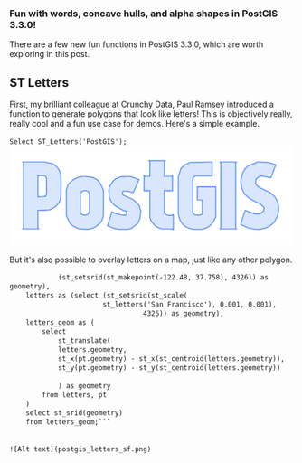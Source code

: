 ### Fun with words, concave hulls, and alpha shapes in PostGIS 3.3.0!

There are a few new fun functions in PostGIS 3.3.0, which are worth exploring in this post.

## ST Letters

First, my brilliant colleague at Crunchy Data, Paul Ramsey introduced a function to generate polygons that look like letters! This is objectively really, really cool and a fun use case for demos. Here's a simple example.

`Select ST_Letters('PostGIS');`
![Alt text](postgis_letters.png)


But it's also possible to overlay letters on a map, just like any other polygon. 

```With pt as (select 
			(st_setsrid(st_makepoint(-122.48, 37.758), 4326)) as geometry),
	letters as (select (st_setsrid(st_scale(
					   st_letters('San Francisco'), 0.001, 0.001),
								 4326)) as geometry),
	letters_geom as (
		select 
			st_translate(
			letters.geometry, 
			st_x(pt.geometry) - st_x(st_centroid(letters.geometry)),
			st_y(pt.geometry) - st_y(st_centroid(letters.geometry))

			) as geometry
		from letters, pt
	)
	select st_srid(geometry)
	from letters_geom;```


![Alt text](postgis_letters_sf.png)